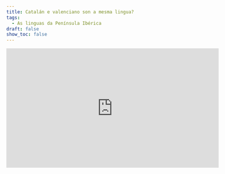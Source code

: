 ```yaml
---
title: Catalán e valenciano son a mesma lingua?
tags:
  - As linguas da Península Ibérica
draft: false
show_toc: false
---
```

<iframe width="560" height="315" src="https://www.youtube.com/embed/BHy56d2K60g?si=R59Wj-v2J1GoKNrN" title="YouTube video player" frameborder="0" allow="accelerometer; autoplay; clipboard-write; encrypted-media; gyroscope; picture-in-picture; web-share" referrerpolicy="strict-origin-when-cross-origin" allowfullscreen></iframe>
